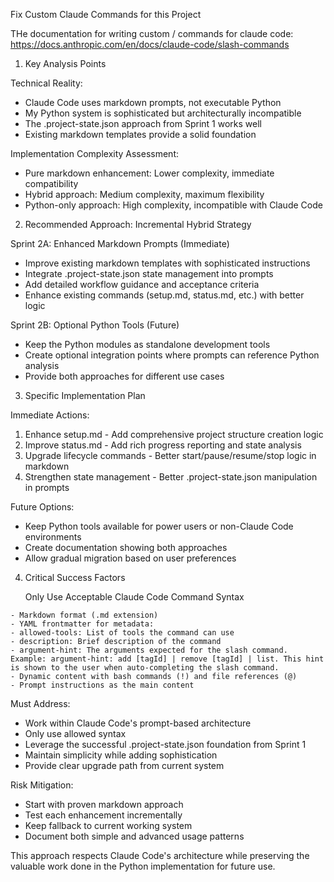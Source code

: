 Fix Custom Claude Commands for this Project

THe documentation for writing custom / commands for claude code:
https://docs.anthropic.com/en/docs/claude-code/slash-commands



  1. Key Analysis Points

  Technical Reality:
  - Claude Code uses markdown prompts, not executable Python
  - My Python system is sophisticated but architecturally incompatible
  - The .project-state.json approach from Sprint 1 works well
  - Existing markdown templates provide a solid foundation

  Implementation Complexity Assessment:
  - Pure markdown enhancement: Lower complexity, immediate compatibility
  - Hybrid approach: Medium complexity, maximum flexibility
  - Python-only approach: High complexity, incompatible with Claude Code

  2. Recommended Approach: Incremental Hybrid Strategy

  Sprint 2A: Enhanced Markdown Prompts (Immediate)
  - Improve existing markdown templates with sophisticated instructions
  - Integrate .project-state.json state management into prompts
  - Add detailed workflow guidance and acceptance criteria
  - Enhance existing commands (setup.md, status.md, etc.) with better logic

  Sprint 2B: Optional Python Tools (Future)
  - Keep the Python modules as standalone development tools
  - Create optional integration points where prompts can reference Python analysis
  - Provide both approaches for different use cases

  3. Specific Implementation Plan

  Immediate Actions:
  1. Enhance setup.md - Add comprehensive project structure creation logic
  2. Improve status.md - Add rich progress reporting and state analysis
  3. Upgrade lifecycle commands - Better start/pause/resume/stop logic in markdown
  4. Strengthen state management - Better .project-state.json manipulation in prompts

  Future Options:
  - Keep Python tools available for power users or non-Claude Code environments
  - Create documentation showing both approaches
  - Allow gradual migration based on user preferences

  4. Critical Success Factors

      Only Use Acceptable Claude Code Command Syntax

	- Markdown format (.md extension)
	- YAML frontmatter for metadata:
	- allowed-tools: List of tools the command can use
	- description: Brief description of the command
	- argument-hint: The arguments expected for the slash command. Example: argument-hint: add [tagId] | remove [tagId] | list. This hint is shown to the user when auto-completing the slash command.
	- Dynamic content with bash commands (!) and file references (@)
	- Prompt instructions as the main content

  Must Address:
  - Work within Claude Code's prompt-based architecture
  - Only use allowed syntax
  - Leverage the successful .project-state.json foundation from Sprint 1
  - Maintain simplicity while adding sophistication
  - Provide clear upgrade path from current system

  Risk Mitigation:
  - Start with proven markdown approach
  - Test each enhancement incrementally
  - Keep fallback to current working system
  - Document both simple and advanced usage patterns

  This approach respects Claude Code's architecture while preserving the valuable work done in the Python implementation for future use.
